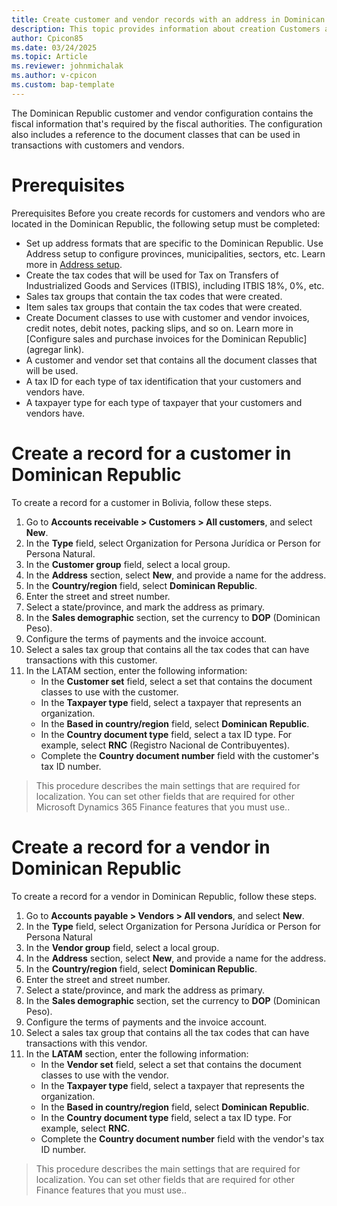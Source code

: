 ```yaml
---
title: Create customer and vendor records with an address in Dominican Republic
description: This topic provides information about creation Customers and Vendors records with an address in Dominican Republic. 
author: Cpicon85
ms.date: 03/24/2025
ms.topic: Article
ms.reviewer: johnmichalak
ms.author: v-cpicon
ms.custom: bap-template
---
```

The Dominican Republic customer and vendor configuration contains the fiscal information that's required by the fiscal authorities. The configuration also includes a reference to the document classes that can be used in transactions with customers and vendors.

# Prerequisites
Prerequisites
Before you create records for customers and vendors who are located in the Dominican Republic, the following setup must be completed:

- Set up address formats that are specific to the Dominican Republic. Use Address setup to configure provinces, municipalities, sectors, etc. Learn more in [Address setup](ltm-core-address-setup).
- Create the tax codes that will be used for Tax on Transfers of Industrialized Goods and Services (ITBIS), including ITBIS 18%, 0%, etc. 
- Sales tax groups that contain the tax codes that were created.
- Item sales tax groups that contain the tax codes that were created.
- Create Document classes to use with customer and vendor invoices, credit notes, debit notes, packing slips, and so on. Learn more in [Configure sales and purchase invoices for the Dominican Republic](agregar link).
- A customer and vendor set that contains all the document classes that will be used.
- A tax ID for each type of tax identification that your customers and vendors have.
- A taxpayer type for each type of taxpayer that your customers and vendors have.

# Create a record for a customer in Dominican Republic
To create a record for a customer in Bolivia, follow these steps.

1. Go to **Accounts receivable > Customers > All customers**, and select **New**.
2. In the **Type** field, select Organization for Persona Jurídica or Person for Persona Natural.
3. In the **Customer group** field, select a local group.
4. In the **Address** section, select **New**, and provide a name for the address.
5. In the **Country/region** field, select **Dominican Republic**.
6. Enter the street and street number.
7. Select a state/province,  and mark the address as primary.
8. In the **Sales demographic** section, set the currency to **DOP** (Dominican Peso).
9. Configure the terms of payments and the invoice account.
10. Select a sales tax group that contains all the tax codes that can have transactions with this customer.
11. In the LATAM section, enter the following information:
     - In the **Customer set** field, select a set that contains the document classes to use with the customer.
     - In the **Taxpayer type** field, select a taxpayer that represents an organization.
     - In the **Based in country/region** field, select **Dominican Republic**.
     - In the **Country document type** field, select a tax ID type. For example, select **RNC** (Registro Nacional de Contribuyentes).
     - Complete the **Country document number** field with the customer's tax ID number.

> This procedure describes the main settings that are required for localization. You can set other fields that are required for other Microsoft Dynamics 365 Finance features that you must use..

# Create a record for a vendor in Dominican Republic

To create a record for a vendor in Dominican Republic, follow these steps.
1. Go to **Accounts payable > Vendors > All vendors**, and select **New**.
2. In the **Type** field, select Organization for Persona Jurídica or Person for Persona Natural
3. In the **Vendor group** field, select a local group.
4. In the **Address** section, select **New**, and provide a name for the address.
5. In the **Country/region** field, select **Dominican Republic**.
6. Enter the street and street number.
7. Select a state/province, and mark the address as primary.
8. In the **Sales demographic** section, set the currency to **DOP** (Dominican Peso).
9. Configure the terms of payments and the invoice account.
10. Select a sales tax group that contains all the tax codes that can have transactions with this vendor.
11. In the **LATAM** section, enter the following information:
    - In the **Vendor set** field, select a set that contains the document classes to use with the vendor.
    - In the **Taxpayer type** field, select a taxpayer that represents the organization.
    - In the **Based in country/region** field, select **Dominican Republic**.
    - In the **Country document type** field, select a tax ID type. For example, select **RNC**.
    - Complete the **Country document number** field with the vendor's tax ID number.

> This procedure describes the main settings that are required for localization. You can set other fields that are required for other Finance features that you must use..
